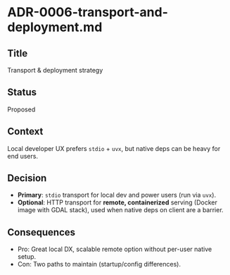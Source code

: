 # ADR-0006-transport-and-deployment.md

## Title

Transport & deployment strategy

## Status

Proposed

## Context

Local developer UX prefers `stdio` + `uvx`, but native deps can be heavy for end users.

## Decision

* **Primary**: `stdio` transport for local dev and power users (run via `uvx`).
* **Optional**: HTTP transport for **remote, containerized** serving (Docker image with GDAL stack), used when native deps on client are a barrier.

## Consequences

* Pro: Great local DX, scalable remote option without per-user native setup.
* Con: Two paths to maintain (startup/config differences).
